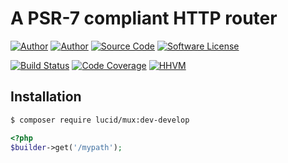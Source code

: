 # A PSR-7 compliant HTTP router
[![Author](http://img.shields.io/badge/author-iwyg-blue.svg?style=flat-square)](https://github.com/iwyg)
[![Author](http://img.shields.io/badge/author-iwyg-blue.svg?style=flat-square)](https://github.com/iwyg)
[![Source Code](http://img.shields.io/badge/source-lucid/signal-blue.svg?style=flat-square)](https://github.com/lucidphp/mux/tree/develop)
[![Software License](https://img.shields.io/badge/license-MIT-brightgreen.svg?style=flat-square)](https://github.com/lucidphp/mux/blob/develop/LICENSE.md)

[![Build Status](https://img.shields.io/travis/lucidphp/mux/develop.svg?style=flat-square)](https://travis-ci.org/lucidphp/mux)
[![Code Coverage](https://img.shields.io/coveralls/lucidphp/mux/develop.svg?style=flat-square)](https://coveralls.io/r/lucidphp/mux)
[![HHVM](https://img.shields.io/hhvm/lucid/mux/dev-develop.svg?style=flat-square)](http://hhvm.h4cc.de/package/lucid/mux)

## Installation

```sh
$ composer require lucid/mux:dev-develop
```

```php
<?php
$builder->get('/mypath');
```

